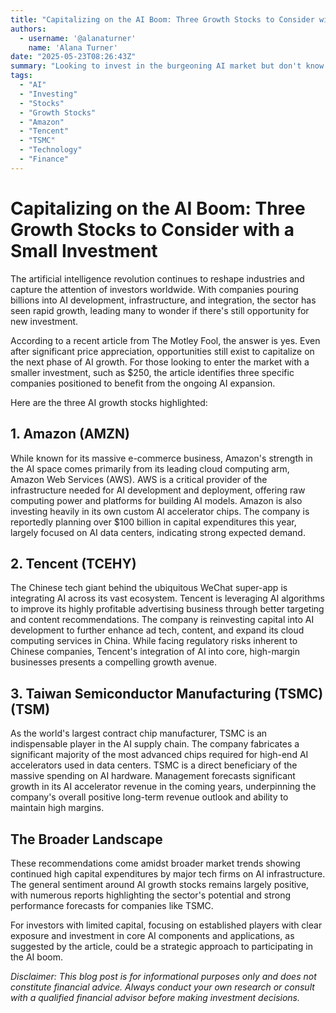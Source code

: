 ```yaml
---
title: "Capitalizing on the AI Boom: Three Growth Stocks to Consider with a Small Investment"
authors:
  - username: '@alanaturner'
    name: 'Alana Turner'
date: "2025-05-23T08:26:43Z"
summary: "Looking to invest in the burgeoning AI market but don't know where to start? Discover three potential growth stocks identified by financial experts that could offer significant upside, even with a modest investment."
tags:
  - "AI"
  - "Investing"
  - "Stocks"
  - "Growth Stocks"
  - "Amazon"
  - "Tencent"
  - "TSMC"
  - "Technology"
  - "Finance"
---
```


# Capitalizing on the AI Boom: Three Growth Stocks to Consider with a Small Investment

The artificial intelligence revolution continues to reshape industries and capture the attention of investors worldwide. With companies pouring billions into AI development, infrastructure, and integration, the sector has seen rapid growth, leading many to wonder if there's still opportunity for new investment.

According to a recent article from The Motley Fool, the answer is yes. Even after significant price appreciation, opportunities still exist to capitalize on the next phase of AI growth. For those looking to enter the market with a smaller investment, such as $250, the article identifies three specific companies positioned to benefit from the ongoing AI expansion.

Here are the three AI growth stocks highlighted:

## 1. Amazon (AMZN)

While known for its massive e-commerce business, Amazon's strength in the AI space comes primarily from its leading cloud computing arm, Amazon Web Services (AWS). AWS is a critical provider of the infrastructure needed for AI development and deployment, offering raw computing power and platforms for building AI models. Amazon is also investing heavily in its own custom AI accelerator chips. The company is reportedly planning over $100 billion in capital expenditures this year, largely focused on AI data centers, indicating strong expected demand.

## 2. Tencent (TCEHY)

The Chinese tech giant behind the ubiquitous WeChat super-app is integrating AI across its vast ecosystem. Tencent is leveraging AI algorithms to improve its highly profitable advertising business through better targeting and content recommendations. The company is reinvesting capital into AI development to further enhance ad tech, content, and expand its cloud computing services in China. While facing regulatory risks inherent to Chinese companies, Tencent's integration of AI into core, high-margin businesses presents a compelling growth avenue.

## 3. Taiwan Semiconductor Manufacturing (TSMC) (TSM)

As the world's largest contract chip manufacturer, TSMC is an indispensable player in the AI supply chain. The company fabricates a significant majority of the most advanced chips required for high-end AI accelerators used in data centers. TSMC is a direct beneficiary of the massive spending on AI hardware. Management forecasts significant growth in its AI accelerator revenue in the coming years, underpinning the company's overall positive long-term revenue outlook and ability to maintain high margins.

## The Broader Landscape

These recommendations come amidst broader market trends showing continued high capital expenditures by major tech firms on AI infrastructure. The general sentiment around AI growth stocks remains largely positive, with numerous reports highlighting the sector's potential and strong performance forecasts for companies like TSMC.

For investors with limited capital, focusing on established players with clear exposure and investment in core AI components and applications, as suggested by the article, could be a strategic approach to participating in the AI boom.

*Disclaimer: This blog post is for informational purposes only and does not constitute financial advice. Always conduct your own research or consult with a qualified financial advisor before making investment decisions.*
